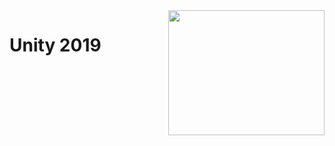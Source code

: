 <img align="right" width="250" height="200" src="https://images.techhive.com/images/article/2015/03/unity-logo-100571261-large.jpg">

# Unity 2019

#
